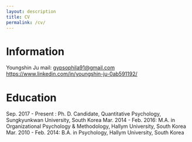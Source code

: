```yaml
---
layout: description
title: CV
permalink: /cv/
---
```


# Information

Youngshin Ju
mail: gypsophila91@gmail.com
https://www.linkedin.com/in/youngshin-ju-0ab591192/


# Education

Sep. 2017 - Present    : Ph. D. Candidate, Quantitative Psychology, Sungkyunkwan University, South Korea
Mar. 2014 - Feb. 2016: M.A. in Organizational Psychology & Methodology, Hallym University, South Korea
Mar. 2010 - Feb. 2014: B.A. in Psychology, Hallym University, South Korea 
